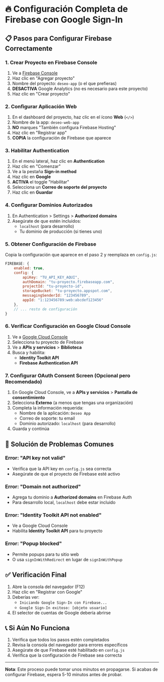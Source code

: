 # 🔥 Configuración Completa de Firebase con Google Sign-In

## 📋 Pasos para Configurar Firebase Correctamente

### 1. Crear Proyecto en Firebase Console

1. Ve a [Firebase Console](https://console.firebase.google.com/)
2. Haz clic en "Agregar proyecto"
3. Nombre del proyecto: `deseo-app` (o el que prefieras)
4. **DESACTIVA** Google Analytics (no es necesario para este proyecto)
5. Haz clic en "Crear proyecto"

### 2. Configurar Aplicación Web

1. En el dashboard del proyecto, haz clic en el ícono **Web** (`</>`)
2. Nombre de la app: `deseo-web-app`
3. **NO** marques "También configura Firebase Hosting"
4. Haz clic en "Registrar app"
5. **COPIA** la configuración de Firebase que aparece

### 3. Habilitar Authentication

1. En el menú lateral, haz clic en **Authentication**
2. Haz clic en "Comenzar"
3. Ve a la pestaña **Sign-in method**
4. Haz clic en **Google**
5. **ACTIVA** el toggle "Habilitar"
6. Selecciona un **Correo de soporte del proyecto**
7. Haz clic en **Guardar**

### 4. Configurar Dominios Autorizados

1. En Authentication > Settings > **Authorized domains**
2. Asegúrate de que estén incluidos:
   - `localhost` (para desarrollo)
   - Tu dominio de producción (si tienes uno)

### 5. Obtener Configuración de Firebase

Copia la configuración que aparece en el paso 2 y reemplaza en `config.js`:

```javascript
FIREBASE: {
    enabled: true,
    config: {
        apiKey: "TU_API_KEY_AQUI",
        authDomain: "tu-proyecto.firebaseapp.com",
        projectId: "tu-proyecto-id",
        storageBucket: "tu-proyecto.appspot.com",
        messagingSenderId: "123456789",
        appId: "1:123456789:web:abcdef123456"
    },
    // ... resto de configuración
}
```

### 6. Verificar Configuración en Google Cloud Console

1. Ve a [Google Cloud Console](https://console.cloud.google.com/)
2. Selecciona tu proyecto de Firebase
3. Ve a **APIs y servicios** > **Biblioteca**
4. Busca y habilita:
   - **Identity Toolkit API**
   - **Firebase Authentication API**

### 7. Configurar OAuth Consent Screen (Opcional pero Recomendado)

1. En Google Cloud Console, ve a **APIs y servicios** > **Pantalla de consentimiento**
2. Selecciona **Externo** (a menos que tengas una organización)
3. Completa la información requerida:
   - Nombre de la aplicación: `Deseo App`
   - Correo de soporte: tu email
   - Dominio autorizado: `localhost` (para desarrollo)
4. Guarda y continúa

## 🚨 Solución de Problemas Comunes

### Error: "API key not valid"
- Verifica que la API key en `config.js` sea correcta
- Asegúrate de que el proyecto de Firebase esté activo

### Error: "Domain not authorized"
- Agrega tu dominio a **Authorized domains** en Firebase Auth
- Para desarrollo local, `localhost` debe estar incluido

### Error: "Identity Toolkit API not enabled"
- Ve a Google Cloud Console
- Habilita **Identity Toolkit API** para tu proyecto

### Error: "Popup blocked"
- Permite popups para tu sitio web
- O usa `signInWithRedirect` en lugar de `signInWithPopup`

## ✅ Verificación Final

1. Abre la consola del navegador (F12)
2. Haz clic en "Registrar con Google"
3. Deberías ver:
   - `Iniciando Google Sign-In con Firebase...`
   - `Google Sign-In exitoso: [objeto usuario]`
4. El selector de cuentas de Google debería abrirse

## 📞 Si Aún No Funciona

1. Verifica que todos los pasos estén completados
2. Revisa la consola del navegador para errores específicos
3. Asegúrate de que Firebase esté habilitado en `config.js`
4. Verifica que la configuración de Firebase sea correcta

---

**Nota**: Este proceso puede tomar unos minutos en propagarse. Si acabas de configurar Firebase, espera 5-10 minutos antes de probar.